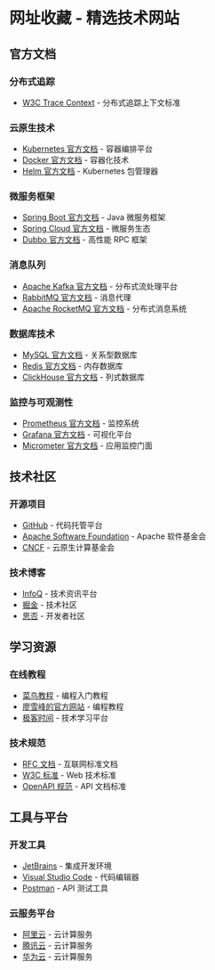 
# 网址收藏 - 精选技术网站

## 官方文档

### 分布式追踪
- [W3C Trace Context](https://w3c.github.io/trace-context/) - 分布式追踪上下文标准

### 云原生技术
- [Kubernetes 官方文档](https://kubernetes.io/docs/) - 容器编排平台
- [Docker 官方文档](https://docs.docker.com/) - 容器化技术
- [Helm 官方文档](https://helm.sh/docs/) - Kubernetes 包管理器

### 微服务框架
- [Spring Boot 官方文档](https://spring.io/projects/spring-boot) - Java 微服务框架
- [Spring Cloud 官方文档](https://spring.io/projects/spring-cloud) - 微服务生态
- [Dubbo 官方文档](https://dubbo.apache.org/) - 高性能 RPC 框架

### 消息队列
- [Apache Kafka 官方文档](https://kafka.apache.org/documentation/) - 分布式流处理平台
- [RabbitMQ 官方文档](https://www.rabbitmq.com/documentation.html) - 消息代理
- [Apache RocketMQ 官方文档](https://rocketmq.apache.org/docs/quick-start/) - 分布式消息系统

### 数据库技术
- [MySQL 官方文档](https://dev.mysql.com/doc/) - 关系型数据库
- [Redis 官方文档](https://redis.io/documentation) - 内存数据库
- [ClickHouse 官方文档](https://clickhouse.com/docs/) - 列式数据库

### 监控与可观测性
- [Prometheus 官方文档](https://prometheus.io/docs/) - 监控系统
- [Grafana 官方文档](https://grafana.com/docs/) - 可视化平台
- [Micrometer 官方文档](https://micrometer.io/docs) - 应用监控门面

## 技术社区

### 开源项目
- [GitHub](https://github.com/) - 代码托管平台
- [Apache Software Foundation](https://www.apache.org/) - Apache 软件基金会
- [CNCF](https://www.cncf.io/) - 云原生计算基金会

### 技术博客
- [InfoQ](https://www.infoq.cn/) - 技术资讯平台
- [掘金](https://juejin.cn/) - 技术社区
- [思否](https://segmentfault.com/) - 开发者社区

## 学习资源

### 在线教程
- [菜鸟教程](https://www.runoob.com/) - 编程入门教程
- [廖雪峰的官方网站](https://www.liaoxuefeng.com/) - 编程教程
- [极客时间](https://time.geekbang.org/) - 技术学习平台

### 技术规范
- [RFC 文档](https://www.rfc-editor.org/) - 互联网标准文档
- [W3C 标准](https://www.w3.org/) - Web 技术标准
- [OpenAPI 规范](https://swagger.io/specification/) - API 文档标准

## 工具与平台

### 开发工具
- [JetBrains](https://www.jetbrains.com/) - 集成开发环境
- [Visual Studio Code](https://code.visualstudio.com/) - 代码编辑器
- [Postman](https://www.postman.com/) - API 测试工具

### 云服务平台
- [阿里云](https://www.aliyun.com/) - 云计算服务
- [腾讯云](https://cloud.tencent.com/) - 云计算服务
- [华为云](https://www.huaweicloud.com/) - 云计算服务